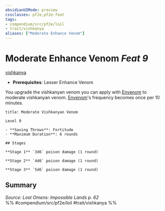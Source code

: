 ```yaml
---
obsidianUIMode: preview
cssclasses: pf2e,pf2e-feat
tags:
- compendium/src/pf2e/loil
- trait/vishkanya
aliases: ["Moderate Enhance Venom"]
---
```

# Moderate Enhance Venom  *Feat 9*  
[vishkanya](rules/traits/vishkanya-loil.md "Vishkanya Ancestry & Heritage Trait")  

- **Prerequisites**: Lesser Enhance Venom

You upgrade the vishkanyan venom you can apply with [Envenom](rules/actions/envenom-loil.md) to moderate vishkanyan venom. [Envenom](rules/actions/envenom-loil.md)'s frequency becomes once per 10 minutes.

```ad-inline-affliction
title: Moderate Vishkanyan Venom

Level 9

- **Saving Throws**: Fortitude
- **Maximum Duration**: 6 rounds

## Stages

**Stage 1** `3d6` poison damage (1 round)

**Stage 2** `4d6` poison damage (1 round)

**Stage 3** `5d6` poison damage (1 round)
```

## Summary

*Source: Lost Omens: Impossible Lands p. 62*  
%% #compendium/src/pf2e/loil #trait/vishkanya %%